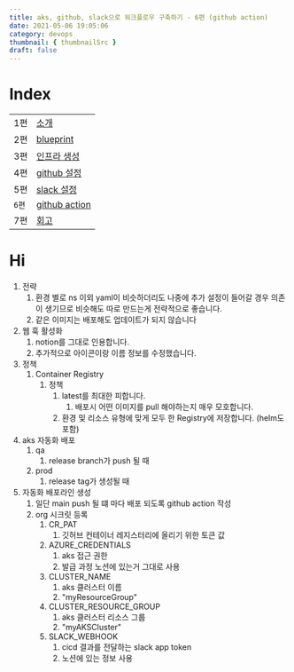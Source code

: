 ```yaml
---
title: aks, github, slack으로 워크플로우 구축하기 - 6편 (github action)
date: 2021-05-06 19:05:06
category: devops
thumbnail: { thumbnailSrc }
draft: false
---
```


# Index

|       |                                                            |
| ----- | ---------------------------------------------------------- |
| 1편   | [소개](/devops/workflows-with-aks-github-slack-1)          |
| 2편   | [blueprint](/devops/workflows-with-aks-github-slack-2)     |
| 3편   | [인프라 생성](/devops/workflows-with-aks-github-slack-3)   |
| 4편   | [github 설정](/devops/workflows-with-aks-github-slack-4)   |
| 5편   | [slack 설정](/devops/workflows-with-aks-github-slack-5)    |
| `6편` | [github action](/devops/workflows-with-aks-github-slack-6) |
| 7편   | [회고](/devops/workflows-with-aks-github-slack-7)          |

# Hi

1. 전략
   1. 환경 별로 ns 이외 yaml이 비슷하더리도 나중에 추가 설정이 들어갈 경우 의존이 생기므로 비슷해도 따로 만드는게 전략적으로 좋습니다.
   1. 같은 이미지는 배포해도 업데이트가 되지 않습니다
1. 웹 훅 활성화
   1. notion를 그대로 인용합니다.
   1. 추가적으로 아이콘이랑 이름 정보를 수정했습니다.
1. 정책
   1. Container Registry
      1. 정책
         1. latest를 최대한 피합니다.
            1. 배포시 어떤 이미지를 pull 해야하는지 매우 모호합니다.
         2. 환경 및 리소스 유형에 맞게 모두 한 Registry에 저장합니다. (helm도 포함)
1. aks 자동화 배포
   1. qa
      1. release branch가 push 될 때
   2. prod
      1. release tag가 생성될 때
1. 자동화 배포라인 생성
   1. 일단 main push 될 떄 마다 배포 되도록 github action 작성
   1. org 시크릿 등록
      1. CR_PAT
         1. 깃허브 컨테이너 레지스터리에 올리기 위한 토큰 값
      1. AZURE_CREDENTIALS
         1. aks 접근 권한
         1. 발급 과정 노션에 있는거 그대로 사용
      1. CLUSTER_NAME
         1. aks 클러스터 이름
         1. "myResourceGroup"
      1. CLUSTER_RESOURCE_GROUP
         1. aks 클러스터 리소스 그룹
         1. "myAKSCluster"
      1. SLACK_WEBHOOK
         1. cicd 결과를 전달하는 slack app token
         1. 노션에 있는 정보 사용
